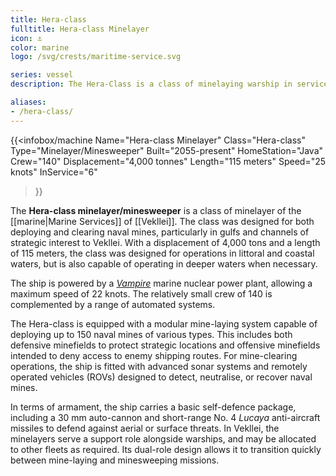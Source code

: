 ```yaml
---
title: Hera-class
fulltitle: Hera-class Minelayer
icon: ⚓️
color: marine
logo: /svg/crests/maritime-service.svg

series: vessel
description: The Hera-Class is a class of minelaying warship in service with the Vekllei Armed Forces.

aliases:
- /hera-class/
---
```

{{<infobox/machine
	Name="Hera-class Minelayer"
	Class="Hera-class"
	Type="Minelayer/Minesweeper"
	Built="2055-present"
	HomeStation="Java"
	Crew="140"
	Displacement="4,000 tonnes"
	Length="115 meters"
	Speed="25 knots"
	InService="6"
>}}

The **Hera-class minelayer/minesweeper** is a class of minelayer of the [[marine|Marine Services]] of [[Vekllei]]. The class was designed for both deploying and clearing naval mines, particularly in gulfs and channels of strategic interest to Vekllei. With a displacement of 4,000 tons and a length of 115 meters, the class was designed for operations in littoral and coastal waters, but is also capable of operating in deeper waters when necessary.

The ship is powered by a [*Vampire*](/nmpr/) marine nuclear power plant, allowing a maximum speed of 22 knots. The relatively small crew of 140 is complemented by a range of automated systems.

The Hera-class is equipped with a modular mine-laying system capable of deploying up to 150 naval mines of various types. This includes both defensive minefields to protect strategic locations and offensive minefields intended to deny access to enemy shipping routes. For mine-clearing operations, the ship is fitted with advanced sonar systems and remotely operated vehicles (ROVs) designed to detect, neutralise, or recover naval mines.

In terms of armament, the ship carries a basic self-defence package, including a 30 mm auto-cannon and short-range No. 4 *Lucaya* anti-aircraft missiles to defend against aerial or surface threats. In Vekllei, the minelayers serve a support role alongside warships, and may be allocated to other fleets as required. Its dual-role design allows it to transition quickly between mine-laying and minesweeping missions.